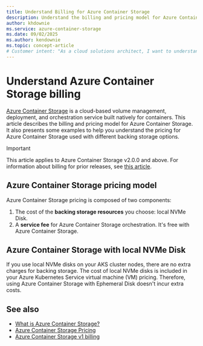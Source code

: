```yaml
---
title: Understand Billing for Azure Container Storage
description: Understand the billing and pricing model for Azure Container Storage, including backing storage costs and applicable service fees for orchestration.
author: khdownie
ms.service: azure-container-storage
ms.date: 09/02/2025
ms.author: kendownie
ms.topic: concept-article
# Customer intent: "As a cloud solutions architect, I want to understand the pricing model for Azure Container Storage, so that I can accurately estimate costs based on backing storage options and service fees for different deployment scenarios."
---
```


# Understand Azure Container Storage billing

[Azure Container Storage](container-storage-introduction.md) is a cloud-based volume management, deployment, and orchestration service built natively for containers. This article describes the billing and pricing model for Azure Container Storage. It also presents some examples to help you understand the pricing for Azure Container Storage used with different backing storage options.

> [!IMPORTANT]
> This article applies to Azure Container Storage v2.0.0 and above. For information about billing for prior releases, see [this article](container-storage-billing-v1.md).

## Azure Container Storage pricing model

Azure Container Storage pricing is composed of two components:

1. The cost of the **backing storage resources** you choose: local NVMe Disk.
1. A **service fee** for Azure Container Storage orchestration. It's free with Azure Container Storage.

## Azure Container Storage with local NVMe Disk

If you use local NVMe disks on your AKS cluster nodes, there are no extra charges for backing storage. The cost of local NVMe disks is included in your Azure Kubernetes Service virtual machine (VM) pricing. Therefore, using Azure Container Storage with Ephemeral Disk doesn't incur extra costs.

## See also

- [What is Azure Container Storage?](container-storage-introduction.md)
- [Azure Container Storage Pricing](https://aka.ms/AzureContainerStoragePricingPage)
- [Azure Container Storage v1 billing](container-storage-billing-v1.md)